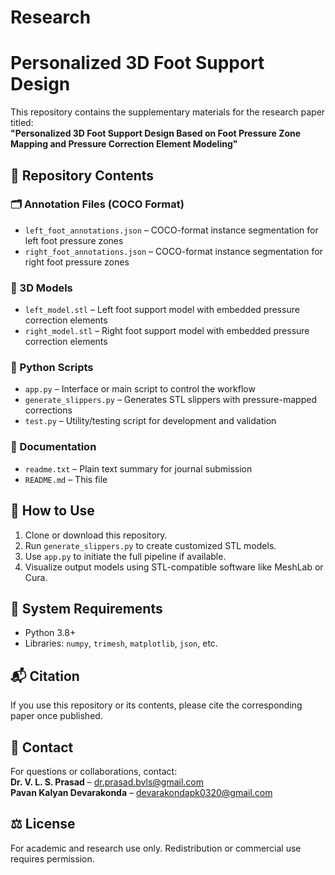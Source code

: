 # Research
# Personalized 3D Foot Support Design

This repository contains the supplementary materials for the research paper titled:  
**"Personalized 3D Foot Support Design Based on Foot Pressure Zone Mapping and Pressure Correction Element Modeling"**

## 📁 Repository Contents

### 🗂️ Annotation Files (COCO Format)
- `left_foot_annotations.json` – COCO-format instance segmentation for left foot pressure zones
- `right_foot_annotations.json` – COCO-format instance segmentation for right foot pressure zones

### 🦶 3D Models
- `left_model.stl` – Left foot support model with embedded pressure correction elements
- `right_model.stl` – Right foot support model with embedded pressure correction elements

### 🧠 Python Scripts
- `app.py` – Interface or main script to control the workflow
- `generate_slippers.py` – Generates STL slippers with pressure-mapped corrections
- `test.py` – Utility/testing script for development and validation

### 📄 Documentation
- `readme.txt` – Plain text summary for journal submission
- `README.md` – This file

## 📖 How to Use

1. Clone or download this repository.
2. Run `generate_slippers.py` to create customized STL models.
3. Use `app.py` to initiate the full pipeline if available.
4. Visualize output models using STL-compatible software like MeshLab or Cura.

## 🧪 System Requirements

- Python 3.8+
- Libraries: `numpy`, `trimesh`, `matplotlib`, `json`, etc.

## 📬 Citation

If you use this repository or its contents, please cite the corresponding paper once published.

## 👤 Contact

For questions or collaborations, contact:  
**Dr. V. L. S. Prasad** – dr.prasad.bvls@gmail.com  
**Pavan Kalyan Devarakonda** – devarakondapk0320@gmail.com

## ⚖️ License

For academic and research use only. Redistribution or commercial use requires permission.
